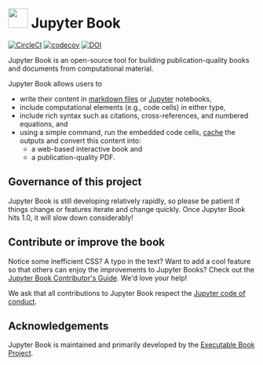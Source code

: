 # <img src="https://raw.githubusercontent.com/executablebooks/jupyter-book/master/docs/images/logo.png" width=40 /> Jupyter Book

[![CircleCI](https://circleci.com/gh/executablebooks/jupyter-book.svg?style=svg)](https://circleci.com/gh/executablebooks/jupyter-book)
[![codecov](https://codecov.io/gh/ExecutableBookProject/jupyter-book/branch/master/graph/badge.svg)](https://codecov.io/gh/ExecutableBookProject/jupyter-book)
[![DOI](https://zenodo.org/badge/DOI/10.5281/zenodo.2799972.svg)](https://doi.org/10.5281/zenodo.2799972)

Jupyter Book is an open-source tool for building publication-quality books and documents from computational material.

Jupyter Book allows users to

* write their content in [markdown files](https://myst-parser.readthedocs.io/en/latest/) or [Jupyter](https://jupyter.org/) notebooks,
* include computational elements (e.g., code cells) in either type,
* include rich syntax such as citations, cross-references, and numbered equations, and
* using a simple command, run the embedded code cells, [cache](https://jupyter-cache.readthedocs.io/en/latest/) the outputs and convert this content into:
    * a web-based interactive book and
    * a publication-quality PDF.

## Governance of this project

Jupyter Book is still developing relatively rapidly, so please be patient if things change
or features iterate and change quickly. Once Jupyter Book hits 1.0, it will slow down
considerably!

## Contribute or improve the book

Notice some inefficient CSS? A typo in the text? Want to add a cool feature so that others
can enjoy the improvements to Jupyter Books? Check out the [Jupyter Book Contributor's
Guide](https://jupyterbook.org/contribute/intro.html). We'd love your help!

We ask that all contributions to Jupyter Book respect the
[Jupyter code of conduct](https://github.com/jupyter/governance/blob/master/conduct/code_of_conduct.md).

## Acknowledgements

Jupyter Book is maintained and primarily developed by
the [Executable Book Project](https://executablebooks.org).
